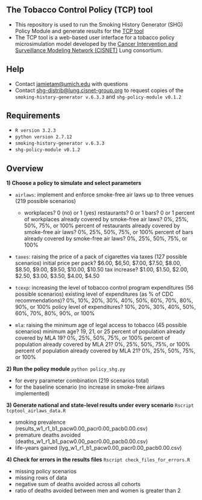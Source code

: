 ## The Tobacco Control Policy (TCP) tool
- This repository is used to run the Smoking History Generator (SHG) Policy Module and generate results for the [TCP tool](http://www.tobaccopolicyeffects.org)
- The TCP tool is a web-based user interface for a tobacco policy microsimulation model developed by the [Cancer Intervention and Surveillance Modeling Network (CISNET)](http://cisnet.cancer.gov) Lung consortium. 

## Help
- Contact jamietam@umich.edu with questions
- Contact shg-distrib@lung.cisnet-group.org to request copies of the `smoking-history-generator v.6.3.3` and `shg-policy-module v0.1.2`

## Requirements
- `R version 3.2.3`
- `python version 2.7.12`
- `smoking-history-generator v.6.3.3`
- `shg-policy-module v0.1.2`

## Overview
<strong>1) Choose a policy to simulate and select parameters</strong>
  - `airlaws`: implement and enforce smoke-free air laws up to three venues (219 possible scenarios)
    - workplaces? 0 (no) or 1 (yes)
    restaurants? 0 or 1
    bars? 0 or 1
    percent of workplaces already covered by smoke-free air laws? 0%, 25%, 50%, 75%, or 100%
    percent of restaurants already covered by smoke-free air laws? 0%, 25%, 50%, 75%, or 100%
    percent of bars already covered by smoke-free air laws? 0%, 25%, 50%, 75%, or 100%
    
  - `taxes`: raising the price of a pack of cigarettes via taxes (127 possible scenarios)
    initial price per pack? $6.00, $6,50, $7.00, $7.50, $8.00, $8.50, $9.00, $9.50, $10.00, $10.50
    tax increase? $1.00, $1.50, $2.00, $2.50, $3.00, $3.50, $4.00, $4.50

  - `tcexp`: increasing the level of tobacco control program expenditures (56 possible scenarios)
    existing level of expenditures (as % of CDC recommendations)? 0%, 10%, 20%, 30%, 40%, 50%, 60%, 70%, 80%, 90%, or 100%
    policy level of expenditures? 10%, 20%, 30%, 40%, 50%, 60%, 70%, 80%, 90%, or 100%
    
  - `mla`: raising the minimum age of legal access to tobacco (45 possible scenarios)
    minimum age? 19, 21, or 25
    percent of population already covered by MLA 19? 0%, 25%, 50%, 75%, or 100%
    percent of population already covered by MLA 21? 0%, 25%, 50%, 75%, or 100%
    percent of population already covered by MLA 21? 0%, 25%, 50%, 75%, or 100%
    
<strong>2) Run the policy module</strong> `python policy_shg.py`
  - for every parameter combination (219 scenarios total)
  - for the baseline scenario (no increase in smoke-free airlaws implemented)

<strong>3) Generate national and state-level results under every scenario</strong> `Rscript tcptool_airlaws_data.R`
  - smoking prevalence (results_w1_r1_b1_pacw0.00_pacr0.00_pacb0.00.csv)
  - premature deaths avoided (deaths_w1_r1_b1_pacw0.00_pacr0.00_pacb0.00.csv)
  - life-years gained (lyg_w1_r1_b1_pacw0.00_pacr0.00_pacb0.00.csv)

<strong>4) Check for errors in the results files</strong> `Rscript check_files_for_errors.R`
  - missing policy scenarios
  - missing rows of data
  - negative sum of deaths avoided across all cohorts
  - ratio of deaths avoided between men and women is greater than 2
